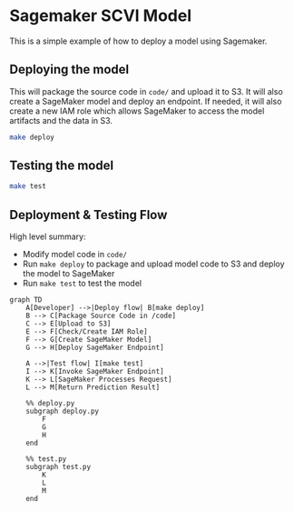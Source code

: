 # Sagemaker SCVI Model

This is a simple example of how to deploy a model using Sagemaker.

## Deploying the model
This will package the source code in `code/` and upload it to S3. It will also create a SageMaker model and deploy an endpoint.
If needed, it will also create a new IAM role which allows SageMaker to access the model artifacts and the data in S3.

```bash
make deploy
```

## Testing the model

```bash
make test
```

## Deployment & Testing Flow
High level summary: 
- Modify model code in `code/`
- Run `make deploy` to package and upload model code to S3 and deploy the model to SageMaker
- Run `make test` to test the model

```mermaid
graph TD
    A[Developer] -->|Deploy flow| B[make deploy]
    B --> C[Package Source Code in /code]
    C --> E[Upload to S3]
    E --> F[Check/Create IAM Role]
    F --> G[Create SageMaker Model]
    G --> H[Deploy SageMaker Endpoint]
    
    A -->|Test flow| I[make test]
    I --> K[Invoke SageMaker Endpoint]
    K --> L[SageMaker Processes Request]
    L --> M[Return Prediction Result]

    %% deploy.py
    subgraph deploy.py
        F
        G
        H
    end

    %% test.py
    subgraph test.py
        K
        L
        M
    end
```
